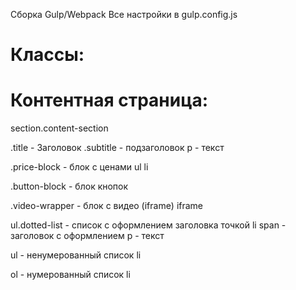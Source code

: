 Сборка Gulp/Webpack
Все настройки в gulp.config.js

# Классы:
# Контентная страница:

section.content-section

  .title - Заголовок
  .subtitle - подзаголовок
  p - текст

  .price-block - блок с ценами
    ul
      li

  .button-block - блок кнопок

  .video-wrapper - блок с видео (iframe)
    iframe

  ul.dotted-list - список с оформлением заголовка точкой
    li
      span - заголовок с оформлением
      p - текст
  
  ul - ненумерованный список
    li
  
  ol - нумерованный список
    li
